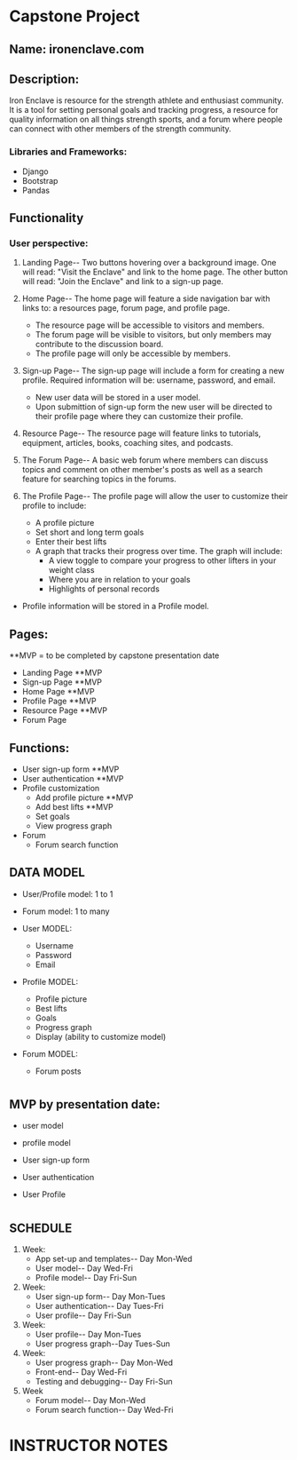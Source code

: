 # **Capstone Project**

## Name: ironenclave.com

## Description:

Iron Enclave is resource for the strength athlete and enthusiast community. It is a tool for setting personal goals and tracking progress, a resource for quality information on all things strength sports, and a forum where people can connect with other members of the strength community.

### Libraries and Frameworks:
- Django
- Bootstrap
- Pandas

## **Functionality** ##

### User perspective:
1. Landing Page-- Two buttons hovering over a background image. One will read: "Visit the Enclave" and link to the home page. The other button will read: "Join the Enclave" and link to a sign-up page.

2. Home Page-- The home page will feature a side navigation bar with links to: a resources page, forum page, and profile page. 
    - The resource page will be accessible to visitors and members.
    - The forum page will be visible to visitors, but only members may contribute to the discussion board.
    - The profile page will only be accessible by members.


3. Sign-up Page-- The sign-up page will include a form for creating a new profile. Required information will be: username, password, and email.
    - New user data will be stored in a user model.
    - Upon submittion of sign-up form the new user will be directed to their profile page where they can customize their profile.

4. Resource Page-- The resource page will feature links to tutorials, equipment, articles, books, coaching sites, and podcasts.

5. The Forum Page-- A basic web forum where members can discuss topics and comment on other member's posts as well as a search feature for searching topics in the forums.

6. The Profile Page-- The profile page will allow the user to customize their profile to include:
    - A profile picture
    - Set short and long term goals
    - Enter their best lifts
    - A graph that tracks their progress over time. The graph will include:
        - A view toggle to compare your progress to other lifters in your weight class
        - Where you are in relation to your goals
        - Highlights of personal records
- Profile information will be stored in a Profile model.

## Pages:
**MVP = to be completed by capstone presentation date
- Landing Page **MVP
- Sign-up Page **MVP
- Home Page **MVP
- Profile Page **MVP
- Resource Page **MVP
- Forum Page

## Functions:
- User sign-up form **MVP
- User authentication **MVP
- Profile customization
    - Add profile picture **MVP
    - Add best lifts **MVP
    - Set goals
    - View progress graph
- Forum
    - Forum search function

## **DATA MODEL**
- User/Profile model: 1 to 1
- Forum model: 1 to many

- User MODEL:
    - Username
    - Password
    - Email
- Profile MODEL:
    - Profile picture
    - Best lifts
    - Goals
    - Progress graph
    - Display (ability to customize model)
- Forum MODEL:
    - Forum posts

#
## MVP by presentation date:

- user model
- profile model

- User sign-up form
- User authentication
- User Profile

#
## **SCHEDULE**
1. Week:
    - App set-up and templates-- Day Mon-Wed
    - User model-- Day Wed-Fri
    - Profile model-- Day Fri-Sun
2. Week:
    - User sign-up form-- Day Mon-Tues
    - User authentication-- Day Tues-Fri
    - User profile-- Day Fri-Sun
3. Week:
    - User profile-- Day Mon-Tues
    - User progress graph--Day Tues-Sun
4. Week:
    - User progress graph-- Day Mon-Wed
    - Front-end-- Day Wed-Fri
    - Testing and debugging-- Day Fri-Sun
5. Week
    - Forum model-- Day Mon-Wed
    - Forum search function-- Day Wed-Fri

#
# INSTRUCTOR NOTES